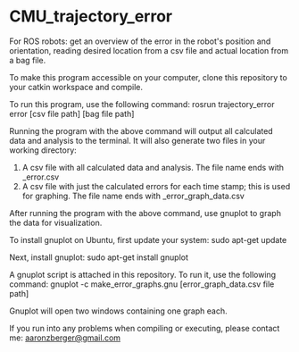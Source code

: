 # CMU_trajectory_error
For ROS robots: get an overview of the error in the robot's position and orientation, reading desired location from a csv file and actual location from a bag file.

To make this program accessible on your computer, clone this repository to your catkin workspace and compile.

To run this program, use the following command:
  rosrun trajectory_error error [csv file path] [bag file path]

Running the program with the above command will output all calculated data and analysis to the terminal.
It will also generate two files in your working directory:
  1) A csv file with all calculated data and analysis. The file name ends with _error.csv
  2) A csv file with just the calculated errors for each time stamp; this is used for graphing. The file name ends with _error_graph_data.csv

After running the program with the above command, use gnuplot to graph the data for visualization.

To install gnuplot on Ubuntu, first update your system:
  sudo apt-get update
  
Next, install gnuplot:
  sudo apt-get install gnuplot
  
A gnuplot script is attached in this repository. To run it, use the following command:
  gnuplot -c make_error_graphs.gnu [error_graph_data.csv file path]

Gnuplot will open two windows containing one graph each.

If you run into any problems when compiling or executing, please contact me:
  aaronzberger@gmail.com
